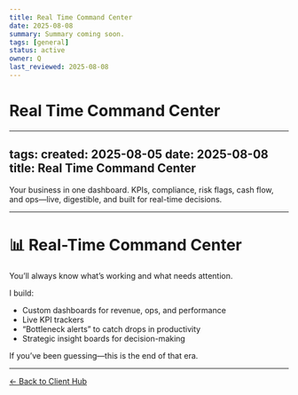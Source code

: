 ```yaml
---
title: Real Time Command Center
date: 2025-08-08
summary: Summary coming soon.
tags: [general]
status: active
owner: Q
last_reviewed: 2025-08-08
---
```

# Real Time Command Center

---
tags: 
created: 2025-08-05
date: 2025-08-08
title: Real Time Command Center
---
Your business in one dashboard. KPIs, compliance, risk flags, cash flow, and ops—live, digestible, and built for real-time decisions.

---

# 📊 Real-Time Command Center

You’ll always know what’s working and what needs attention.

I build:
- Custom dashboards for revenue, ops, and performance
- Live KPI trackers
- “Bottleneck alerts” to catch drops in productivity
- Strategic insight boards for decision-making

If you’ve been guessing—this is the end of that era.

---
[← Back to Client Hub](https://www.builtbyrays.com/Client-Vault/portal)
